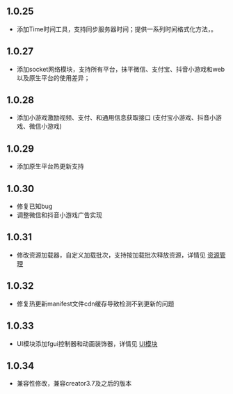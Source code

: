
## 1.0.25
- 添加Time时间工具，支持同步服务器时间；提供一系列时间格式化方法，。
## 1.0.27
- 添加socket网络模块，支持所有平台，抹平微信、支付宝、抖音小游戏和web以及原生平台的使用差异；
## 1.0.28
- 添加小游戏激励视频、支付、和通用信息获取接口 (支付宝小游戏、抖音小游戏、微信小游戏)
## 1.0.29
- 添加原生平台热更新支持
## 1.0.30
- 修复已知bug
- 调整微信和抖音小游戏广告实现
## 1.0.31
- 修改资源加载器，自定义加载批次，支持按加载批次释放资源，详情见 [资源管理](./docs/Asset.md)
## 1.0.32
- 修复热更新manifest文件cdn缓存导致检测不到更新的问题
## 1.0.33
- UI模块添加fgui控制器和动画装饰器，详情见 [UI模块](./docs/UI.md)
## 1.0.34
- 兼容性修改，兼容creator3.7及之后的版本
